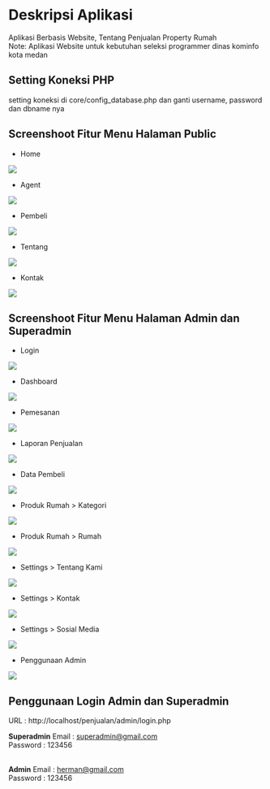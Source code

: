 # Deskripsi Aplikasi
Aplikasi Berbasis Website, Tentang Penjualan Property Rumah
<br>
Note: Aplikasi Website untuk kebutuhan seleksi programmer dinas kominfo kota medan

## Setting Koneksi PHP
setting koneksi di core/config_database.php dan ganti username, password dan dbname nya

## Screenshoot Fitur Menu Halaman Public
- Home
<img src="https://raw.githubusercontent.com/musafii-fai/penjualan/master/assets/images/screenshoot/public/home.png">

- Agent
<img src="https://raw.githubusercontent.com/musafii-fai/penjualan/master/assets/images/screenshoot/public/agent.png">

- Pembeli
<img src="https://raw.githubusercontent.com/musafii-fai/penjualan/master/assets/images/screenshoot/public/pembeli.png">

- Tentang
<img src="https://raw.githubusercontent.com/musafii-fai/penjualan/master/assets/images/screenshoot/public/tentang.png">

- Kontak
<img src="https://raw.githubusercontent.com/musafii-fai/penjualan/master/assets/images/screenshoot/public/kontak.png">


## Screenshoot Fitur Menu Halaman Admin dan Superadmin

- Login
<img src="https://raw.githubusercontent.com/musafii-fai/penjualan/master/assets/images/screenshoot/admin/login.png">

- Dashboard
<img src="https://raw.githubusercontent.com/musafii-fai/penjualan/master/assets/images/screenshoot/admin/dashboard.png">

- Pemesanan
<img src="https://raw.githubusercontent.com/musafii-fai/penjualan/master/assets/images/screenshoot/admin/pemesanan.png">

- Laporan Penjualan
<img src="https://raw.githubusercontent.com/musafii-fai/penjualan/master/assets/images/screenshoot/admin/laporan_penjualan.png">

- Data Pembeli
<img src="https://raw.githubusercontent.com/musafii-fai/penjualan/master/assets/images/screenshoot/admin/data_pembeli.png">

- Produk Rumah > Kategori
<img src="https://raw.githubusercontent.com/musafii-fai/penjualan/master/assets/images/screenshoot/admin/produk_rumah_kategori.png">

- Produk Rumah > Rumah
<img src="https://raw.githubusercontent.com/musafii-fai/penjualan/master/assets/images/screenshoot/admin/produk_rumah.png">

- Settings > Tentang Kami
<img src="https://raw.githubusercontent.com/musafii-fai/penjualan/master/assets/images/screenshoot/admin/settings_tantang_kami.png">

- Settings > Kontak
<img src="https://raw.githubusercontent.com/musafii-fai/penjualan/master/assets/images/screenshoot/admin/settings_kontak.png">

- Settings > Sosial Media
<img src="https://raw.githubusercontent.com/musafii-fai/penjualan/master/assets/images/screenshoot/admin/settings_sosial_media.png">

- Penggunaan Admin
<img src="https://raw.githubusercontent.com/musafii-fai/penjualan/master/assets/images/screenshoot/admin/pengguna_admin.png">


## Penggunaan Login Admin dan Superadmin

URL : http://localhost/penjualan/admin/login.php

<b>Superadmin</b>
Email : superadmin@gmail.com
<br/>
Password : 123456
<br>
<br>

<b>Admin</b>
Email : herman@gmail.com
<br/>
Password : 123456
<br>

